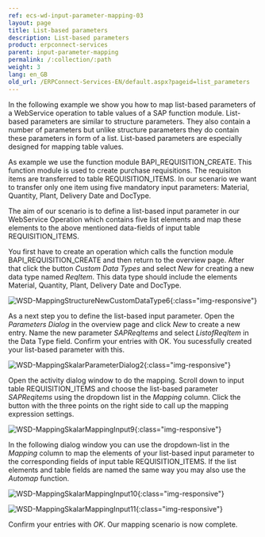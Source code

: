 ```yaml
---
ref: ecs-wd-input-parameter-mapping-03
layout: page
title: List-based parameters
description: List-based parameters
product: erpconnect-services
parent: input-parameter-mapping
permalink: /:collection/:path
weight: 3
lang: en_GB
old_url: /ERPConnect-Services-EN/default.aspx?pageid=list_parameters
---
```


In the following example we show you how to map list-based parameters of a WebService operation to table values of a SAP function module. List-based parameters are similar to structure parameters. They also contain a number of parameters but unlike structure parameters they do contain these parameters in form of a list. List-based parameters are especially designed for mapping table values.   

As example we use the function module BAPI_REQUISITION_CREATE. This function module is used to create purchase requisitions. The requisiton items are transferred to table REQUISITION_ITEMS. In our scenario we want to transfer only one item using five mandatory input parameters: Material, Quantity, Plant, Delivery Date and DocType.   

The aim of our scenario is to define a list-based input parameter in our WebService Operation which contains five list elements and map these elements to the above mentioned data-fields of input table REQUISITION_ITEMS.

You first have to create an operation which calls the function module BAPI_REQUISITION_CREATE and then return to the overview page. After that click the button *Custom Data Types* and select *New* for creating a new data type named *ReqItem*. This data type should include the elements Material, Quantity, Plant, Delivery Date and DocType.

![WSD-MappingStructureNewCustomDataType6](/img/content/WSD-MappingStructureNewCustomDataType6.png){:class="img-responsive"}

As a next step you to define the list-based input parameter. Open the *Parameters Dialog* in the overview page and click *New* to create a new entry. Name the new parameter *SAPReqItems* and select *ListofReqItem* in the Data Type field. Confirm your entries with OK. You sucessfully created your list-based parameter with this. 

![WSD-MappingSkalarParameterDialog2](/img/content/WSD-MappingSkalarParameterDialog2.png){:class="img-responsive"}

Open the activity dialog window to do the mapping. Scroll down to input table REQUISITION_ITEMS and choose the list-based parameter *SAPReqitems* using the dropdown list in the *Mapping* column.  Click the button with the three points on the right side to call up the mapping expression settings. 

![WSD-MappingSkalarMappingInput9](/img/content/WSD-MappingSkalarMappingInput9.png){:class="img-responsive"}

In the following dialog window you can use the dropdown-list in the *Mapping* column to map the elements of your list-based input parameter to the corresponding fields of input table REQUISITION_ITEMS. If the list elements and table fields are named the same way you may also use the *Automap* function. 

![WSD-MappingSkalarMappingInput10](/img/content/WSD-MappingSkalarMappingInput10.png){:class="img-responsive"}

![WSD-MappingSkalarMappingInput11](/img/content/WSD-MappingSkalarMappingInput11.png){:class="img-responsive"}

Confirm your entries with *OK*. Our mapping scenario is now complete. 